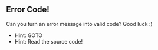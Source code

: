 ## Error Code! 
Can you turn an error message into valid code? Good luck :) 

- Hint: GOTO 
- Hint: Read the source code!
